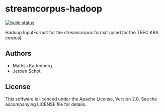 streamcorpus-hadoop
===================

[![build status](https://ci.osd.surfsara.nl/projects/6/status.png?ref=master)](https://ci.osd.surfsara.nl/projects/6?ref=master)

Hadoop InputFormat for the streamcorpus format (used for the TREC KBA corpus). 

Authors
-------

 - Mathijs Kattenberg
 - Jeroen Schot

License
-------

This software is licenced under the Apache License, Version 2.0.
See the accompanying LICENSE file for details.
